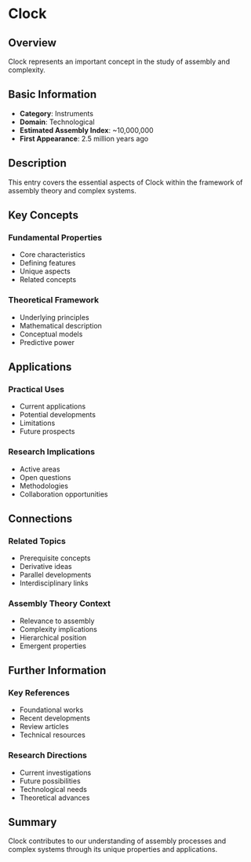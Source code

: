 # Clock

## Overview

Clock represents an important concept in the study of assembly and complexity.

## Basic Information

- **Category**: Instruments
- **Domain**: Technological
- **Estimated Assembly Index**: ~10,000,000
- **First Appearance**: 2.5 million years ago

## Description

This entry covers the essential aspects of Clock within the framework of assembly theory and complex systems.

## Key Concepts

### Fundamental Properties
- Core characteristics
- Defining features
- Unique aspects
- Related concepts

### Theoretical Framework
- Underlying principles
- Mathematical description
- Conceptual models
- Predictive power

## Applications

### Practical Uses
- Current applications
- Potential developments
- Limitations
- Future prospects

### Research Implications
- Active areas
- Open questions
- Methodologies
- Collaboration opportunities

## Connections

### Related Topics
- Prerequisite concepts
- Derivative ideas
- Parallel developments
- Interdisciplinary links

### Assembly Theory Context
- Relevance to assembly
- Complexity implications
- Hierarchical position
- Emergent properties

## Further Information

### Key References
- Foundational works
- Recent developments
- Review articles
- Technical resources

### Research Directions
- Current investigations
- Future possibilities
- Technological needs
- Theoretical advances

## Summary

Clock contributes to our understanding of assembly processes and complex systems through its unique properties and applications.
